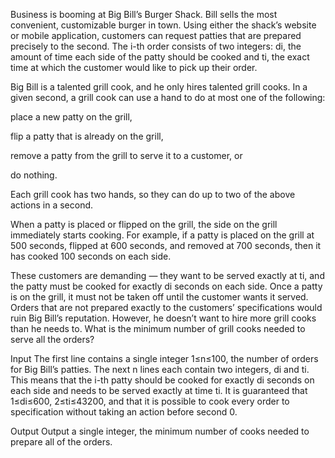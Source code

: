 Business is booming at Big Bill’s Burger Shack. Bill sells the most convenient, customizable burger in town. Using either the shack’s website or mobile application, customers can request patties that are prepared precisely to the second. The i-th order consists of two integers: di, the amount of time each side of the patty should be cooked and ti, the exact time at which the customer would like to pick up their order.

Big Bill is a talented grill cook, and he only hires talented grill cooks. In a given second, a grill cook can use a hand to do at most one of the following:

place a new patty on the grill,

flip a patty that is already on the grill,

remove a patty from the grill to serve it to a customer, or

do nothing.

Each grill cook has two hands, so they can do up to two of the above actions in a second.

When a patty is placed or flipped on the grill, the side on the grill immediately starts cooking. For example, if a patty is placed on the grill at 500 seconds, flipped at 600 seconds, and removed at 700 seconds, then it has cooked 100 seconds on each side.

These customers are demanding — they want to be served exactly at ti, and the patty must be cooked for exactly di seconds on each side. Once a patty is on the grill, it must not be taken off until the customer wants it served. Orders that are not prepared exactly to the customers’ specifications would ruin Big Bill’s reputation. However, he doesn’t want to hire more grill cooks than he needs to. What is the minimum number of grill cooks needed to serve all the orders?

Input
The first line contains a single integer 1≤n≤100, the number of orders for Big Bill’s patties. The next n lines each contain two integers, di and ti. This means that the i-th patty should be cooked for exactly di seconds on each side and needs to be served exactly at time ti. It is guaranteed that 1≤di≤600, 2≤ti≤43200, and that it is possible to cook every order to specification without taking an action before second 0.

Output
Output a single integer, the minimum number of cooks needed to prepare all of the orders.